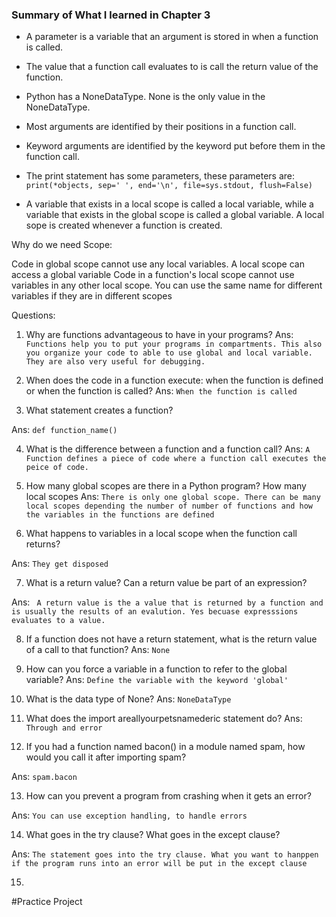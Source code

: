 ### Summary of What I learned in Chapter 3

* A parameter is a variable that an argument is stored in when a function is called.

* The value that a function call evaluates to is call the return value of the function.

* Python has a NoneDataType. None is the only value in the NoneDataType. 

* Most arguments are identified by their positions in a function call.

* Keyword arguments are identified by the keyword put before them in the function call.

* The print statement has some parameters, these parameters are: `print(*objects, sep=' ', end='\n', file=sys.stdout, flush=False)`


* A variable that exists in a local scope is called a local variable, while a variable that exists in the global scope is called a global variable. A local sope is created whenever  a function is created.

Why do we need Scope:

Code in global scope cannot use any local variables.
A local scope can access a global variable
Code in a function's local scope cannot use variables in any other local scope.
You can use the same name for different variables if they are in different scopes

Questions:

1. Why are functions advantageous to have in your programs?
Ans: `Functions help you to put your programs in compartments. This also you organize your code to able to use global and local variable. They are also very useful for debugging.`

2.  When does the code in a function execute: when the function is defined or when the function is called?
Ans: `When the function is called`

3. What statement creates a function?

Ans: `def function_name()`

4.  What is the difference between a function and a function call?
Ans: `A Function defines a piece of code where a function call executes the peice of code.`

5. How many global scopes are there in a Python program? How many 
local scopes
Ans: `There is only one global scope. There can be many local scopes depending the number of number of functions and how the variables in the functions are defined`

6.  What happens to variables in a local scope when the function call returns?

Ans: `They get disposed`

7.  What is a return value? Can a return value be part of an expression?

Ans: ` A return value is the a value that is returned by a function and is usually the results of an evalution. Yes becuase expresssions evaluates to a value.`

8. If a function does not have a return statement, what is the return value 
of a call to that function?
Ans: `None`

9.  How can you force a variable in a function to refer to the global variable?
Ans: `Define the variable with the keyword 'global'`

10.  What is the data type of None?
Ans: `NoneDataType `

11.   What does the import areallyourpetsnamederic statement do? 
Ans: `Through and error`

12.   If you had a function named bacon() in a module named spam, how 
would you call it after importing spam?

Ans: `spam.bacon`


13. How can you prevent a program from crashing when it gets an error?

Ans: `You can use exception handling, to handle errors`

14. What goes in the try clause? What goes in the except clause?

Ans: `The statement goes into the try clause. What you want to hanppen if the program runs into an error will be put in the except clause `

15. 


#Practice Project











